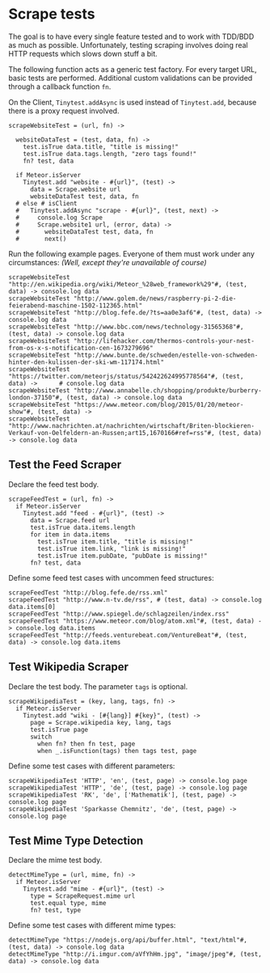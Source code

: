 # Scrape tests

The goal is to have every single feature tested and to work with TDD/BDD as
much as possible. Unfortunately, testing scraping involves doing real HTTP
requests which slows down stuff a bit.

The following function acts as a generic test factory. For every target URL,
basic tests are performed. Additional custom validations can be
provided through a callback function `fn`.

On the Client, `Tinytest.addAsync` is used instead of `Tinytest.add`, because
there is a proxy request involved.

    scrapeWebsiteTest = (url, fn) ->

      websiteDataTest = (test, data, fn) ->
        test.isTrue data.title, "title is missing!"
        test.isTrue data.tags.length, "zero tags found!"
        fn? test, data

      if Meteor.isServer
        Tinytest.add "website - #{url}", (test) ->
          data = Scrape.website url
          websiteDataTest test, data, fn
      # else # isClient
      #   Tinytest.addAsync "scrape - #{url}", (test, next) ->
      #     console.log Scrape
      #     Scrape.website1 url, (error, data) ->
      #       websiteDataTest test, data, fn
      #       next()

Run the following example pages. Everyone of them must work under any circumstances:
*(Well, except they're unavailable of course)*

    scrapeWebsiteTest "http://en.wikipedia.org/wiki/Meteor_%28web_framework%29"#, (test, data) -> console.log data
    scrapeWebsiteTest "http://www.golem.de/news/raspberry-pi-2-die-feierabend-maschine-1502-112365.html"
    scrapeWebsiteTest "http://blog.fefe.de/?ts=aa0e3af6"#, (test, data) -> console.log data
    scrapeWebsiteTest "http://www.bbc.com/news/technology-31565368"#, (test, data) -> console.log data
    scrapeWebsiteTest "http://lifehacker.com/thermos-controls-your-nest-from-os-x-s-notification-cen-1673279696"
    scrapeWebsiteTest "http://www.bunte.de/schweden/estelle-von-schweden-hinter-den-kulissen-der-ski-wm-117174.html"
    scrapeWebsiteTest "https://twitter.com/meteorjs/status/542422624995778564"#, (test, data) ->      # console.log data
    scrapeWebsiteTest "http://www.annabelle.ch/shopping/produkte/burberry-london-37150"#, (test, data) -> console.log data
    scrapeWebsiteTest "https://www.meteor.com/blog/2015/01/20/meteor-show"#, (test, data) ->
    scrapeWebsiteTest "http://www.nachrichten.at/nachrichten/wirtschaft/Briten-blockieren-Verkauf-von-Oelfeldern-an-Russen;art15,1670166#ref=rss"#, (test, data) -> console.log data


## Test the Feed Scraper
Declare the feed test body.

    scrapeFeedTest = (url, fn) ->
      if Meteor.isServer
        Tinytest.add "feed - #{url}", (test) ->
          data = Scrape.feed url
          test.isTrue data.items.length
          for item in data.items
            test.isTrue item.title, "title is missing!"
            test.isTrue item.link, "link is missing!"
            test.isTrue item.pubDate, "pubDate is missing!"
          fn? test, data
          
Define some feed test cases with uncommen feed structures:

    scrapeFeedTest "http://blog.fefe.de/rss.xml"
    scrapeFeedTest "http://www.n-tv.de/rss", # (test, data) -> console.log data.items[0]
    scrapeFeedTest "http://www.spiegel.de/schlagzeilen/index.rss"
    scrapeFeedTest "https://www.meteor.com/blog/atom.xml"#, (test, data) -> console.log data.items
    scrapeFeedTest "http://feeds.venturebeat.com/VentureBeat"#, (test, data) -> console.log data.items
    
## Test Wikipedia Scraper
Declare the test body. The parameter `tags` is optional.

    scrapeWikipediaTest = (key, lang, tags, fn) ->
      if Meteor.isServer
        Tinytest.add "wiki - [#{lang}] #{key}", (test) ->
          page = Scrape.wikipedia key, lang, tags
          test.isTrue page
          switch 
            when fn? then fn test, page
            when _.isFunction(tags) then tags test, page
    
Define some test cases with different parameters:

    scrapeWikipediaTest 'HTTP', 'en', (test, page) -> console.log page
    scrapeWikipediaTest 'HTTP', 'de', (test, page) -> console.log page
    scrapeWikipediaTest 'RK', 'de', ['Mathematik'], (test, page) -> console.log page
    scrapeWikipediaTest 'Sparkasse Chemnitz', 'de', (test, page) -> console.log page
    
## Test Mime Type Detection
Declare the mime test body.
  
    detectMimeType = (url, mime, fn) ->
      if Meteor.isServer
        Tinytest.add "mime - #{url}", (test) ->
          type = ScrapeRequest.mime url
          test.equal type, mime
          fn? test, type
        
Define some test cases with different mime types:
        
    detectMimeType "https://nodejs.org/api/buffer.html", "text/html"#, (test, data) -> console.log data
    detectMimeType "http://i.imgur.com/aVfYhHm.jpg", "image/jpeg"#, (test, data) -> console.log data